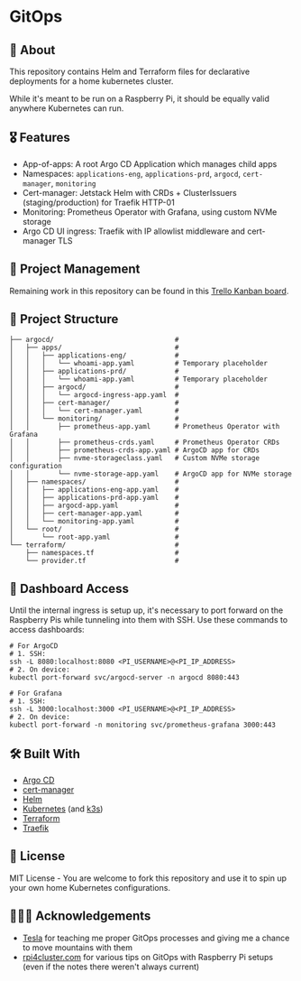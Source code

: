 # GitOps

## 🔎 About

This repository contains Helm and Terraform files for declarative deployments for a home kubernetes cluster.

While it's meant to be run on a Raspberry Pi, it should be equally valid anywhere Kubernetes can run.

## 🎖️ Features

- App-of-apps: A root Argo CD Application which manages child apps
- Namespaces: `applications-eng`, `applications-prd`, `argocd`, `cert-manager`, `monitoring`
- Cert-manager: Jetstack Helm with CRDs + ClusterIssuers (staging/production) for Traefik HTTP-01
- Monitoring: Prometheus Operator with Grafana, using custom NVMe storage
- Argo CD UI ingress: Traefik with IP allowlist middleware and cert-manager TLS

## 🧱 Project Management

Remaining work in this repository can be found in this [Trello Kanban board](https://trello.com/b/HOJMq7WP/gitops).

## 📁 Project Structure

```
├── argocd/                              #
│   ├── apps/                            #
│   │   ├── applications-eng/            #
│   │   │   └── whoami-app.yaml          # Temporary placeholder
│   │   ├── applications-prd/            #
│   │   │   └── whoami-app.yaml          # Temporary placeholder
│   │   ├── argocd/                      #
│   │   │   └── argocd-ingress-app.yaml  #
│   │   ├── cert-manager/                #
│   │   │   └── cert-manager.yaml        #
│   │   └── monitoring/                  #
│   │       ├── prometheus-app.yaml      # Prometheus Operator with Grafana
│   │       ├── prometheus-crds.yaml     # Prometheus Operator CRDs
│   │       ├── prometheus-crds-app.yaml # ArgoCD app for CRDs
│   │       ├── nvme-storageclass.yaml   # Custom NVMe storage configuration
│   │       └── nvme-storage-app.yaml    # ArgoCD app for NVMe storage
│   ├── namespaces/                      #
│   │   ├── applications-eng-app.yaml    #
│   │   ├── applications-prd-app.yaml    #
│   │   ├── argocd-app.yaml              #
│   │   ├── cert-manager-app.yaml        #
│   │   └── monitoring-app.yaml          #
│   └── root/                            #
│       └── root-app.yaml                #
└── terraform/                           #
    ├── namespaces.tf                    #
    └── provider.tf                      #
```

## 🧐 Dashboard Access

Until the internal ingress is setup up, it's necessary to port forward on the Raspberry Pis while tunneling into them with SSH. Use these commands to access dashboards:

```
# For ArgoCD
# 1. SSH:
ssh -L 8080:localhost:8080 <PI_USERNAME>@<PI_IP_ADDRESS>
# 2. On device:
kubectl port-forward svc/argocd-server -n argocd 8080:443

# For Grafana
# 1. SSH:
ssh -L 3000:localhost:3000 <PI_USERNAME>@<PI_IP_ADDRESS>
# 2. On device:
kubectl port-forward -n monitoring svc/prometheus-grafana 3000:443
```

## 🛠️ Built With

- [Argo CD](https://argo-cd.readthedocs.io/en/stable/)
- [cert-manager](https://cert-manager.io/)
- [Helm](https://helm.sh/docs/)
- [Kubernetes](https://kubernetes.io/) (and [k3s](https://k3s.io/))
- [Terraform](https://developer.hashicorp.com/terraform)
- [Traefik](https://traefik.io/traefik)

## 📄 License

MIT License - You are welcome to fork this repository and use it to spin up your own home Kubernetes configurations.

## 🙇🏻‍♂️ Acknowledgements

- [Tesla](https://www.tesla.com/) for teaching me proper GitOps processes and giving me a chance to move mountains with them
- [rpi4cluster.com](https://rpi4cluster.com/) for various tips on GitOps with Raspberry Pi setups (even if the notes there weren't always current)
